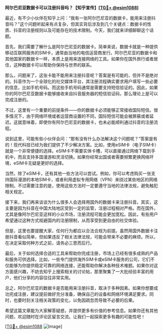 **阿尔巴尼亚数据卡可以注册抖音吗？【知乎宣传】[[TG💪+ @esim1088](https://t.me/s/esim1088)]**

最近，有不少小伙伴在知乎上问：“我有一张阿尔巴尼亚的数据卡，能用来注册抖音吗？”这个问题听起来有点复杂，但其实背后涉及到几个关键点：数据卡的性质、抖音的注册规则以及可能存在的技术限制。今天，我们就来详细聊聊这个话题。

首先，我们需要了解什么是阿尔巴尼亚的数据卡。简单来说，数据卡就是一种提供移动互联网服务的SIM卡，通常由当地的电信运营商发行。阿尔巴尼亚的数据卡和其他国家的数据卡一样，本质上是用来连接网络的工具。如果你在国外旅行或者居住，这种数据卡可以帮助你保持与世界的联系。

那么，问题来了，这张卡能不能用来注册抖音呢？答案是有可能的，但并不是绝对的。抖音作为一个全球化的社交媒体平台，其注册流程确实要求用户填写一些必要的信息，比如手机号码。而这些手机号码通常是需要支持短信验证的。因此，如果你的阿尔巴尼亚数据卡能够接收来自抖音服务器的短信验证码，那么理论上是可以完成注册的。

不过，这里有一个重要的前提条件——你的数据卡必须能够正常接收国际短信。很多情况下，由于网络环境或者运营商设置的不同，国际短信可能会被屏蔽或者延迟。这就意味着，即使你有阿尔巴尼亚的数据卡，也未必能顺利通过抖音的注册流程。

说到这里，可能有些小伙伴会问：“那有没有什么办法解决这个问题呢？”答案是有的！现代科技已经为我们提供了不少解决方案。比如，使用eSIM卡（电子SIM卡）就是一个非常便捷的选择。eSIM卡不需要实体卡槽，可以直接通过网络下载到手机中，而且支持多国漫游和灵活切换。如果你经常出国或者需要频繁更换网络环境，eSIM卡无疑是更好的选择。

当然，除了eSIM卡，还有其他一些方法可以尝试。例如，你可以考虑购买一张支持国际漫游的本地SIM卡，或者利用虚拟专用网络（VPN）来绕过某些地区的网络限制。不过需要注意的是，使用这些方法时一定要遵守当地的法律法规，避免触犯相关规定。

接下来，我们再来谈谈为什么很多人会选择用国外的数据卡来注册抖音。其实，这主要是因为抖音在中国大陆地区受到一定的监管，注册过程相对严格。而在国外，尤其是像阿尔巴尼亚这样的小众市场，注册流程可能会更加宽松。因此，有些用户希望通过这种方式规避国内的注册限制，从而享受到更自由的社交体验。

但是，这里也要提醒大家，任何行为都应以合法合规为前提。虽然用国外数据卡注册抖音看似简单，但如果违反了相关法律法规，可能会带来不必要的麻烦。所以，在决定采取何种方式之前，请务必三思而后行。

最后，关于如何选择合适的工具来帮助你完成注册，市场上已经有很多成熟的产品和服务可供选择。比如，一些专门提供海外SIM卡或eSIM卡服务的公司，它们不仅能够为你提供稳定可靠的网络连接，还能帮助你解决各种技术难题。如果你对这方面感兴趣，不妨去知乎上搜索相关的讨论帖，那里聚集了一大批经验丰富的用户，他们分享的内容往往非常实用。

总之，阿尔巴尼亚的数据卡是否能用来注册抖音，取决于多种因素。如果你想要成功完成注册，建议提前做好充分准备，确保自己的设备和网络环境满足要求。同时，也要时刻关注相关政策的变化，以免因疏忽而导致不必要的后果。

希望这篇文章能为大家解答疑惑，并提供更多有价值的参考信息。如果你还有其他问题，欢迎随时在评论区留言交流。让我们一起探索更多有趣的可能性吧！

[[TG💪+ @esim1088](https://t.me/s/esim1088) ![Image](https://i.postimg.cc/4NQfJmqS/Snipaste-2025-05-13-00-14-12.png)]